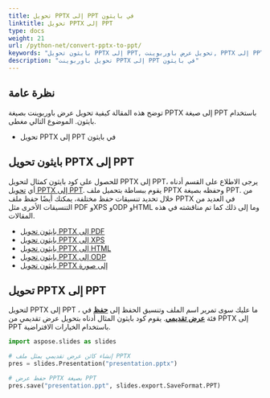 ```yaml
---
title: تحويل PPTX إلى PPT في بايثون
linktitle: تحويل PPTX إلى PPT
type: docs
weight: 21
url: /python-net/convert-pptx-to-ppt/
keywords: "بايثون تحويل PPTX إلى PPT, تحويل عرض باوربوينت, PPTX إلى PPT, بايثون, Aspose.Slides"
description: "تحويل باوربوينت PPTX إلى PPT في بايثون"
---
```


## **نظرة عامة**

توضح هذه المقالة كيفية تحويل عرض باوربوينت بصيغة PPTX إلى صيغة PPT باستخدام بايثون. الموضوع التالي مغطى.

- تحويل PPTX إلى PPT في بايثون

## **بايثون تحويل PPTX إلى PPT**

للحصول على كود بايثون كمثال لتحويل PPTX إلى PPT، يرجى الاطلاع على القسم أدناه أي [تحويل PPTX إلى PPT](#convert-pptx-to-ppt). يقوم ببساطة بتحميل ملف PPTX وحفظه بصيغة PPT. من خلال تحديد تنسيقات حفظ مختلفة، يمكنك أيضًا حفظ ملف PPTX في العديد من التنسيقات الأخرى مثل PDF وXPS وODP وHTML وما إلى ذلك كما تم مناقشته في هذه المقالات.

- [بايثون تحويل PPTX إلى PDF](https://docs.aspose.com/slides/python-net/convert-powerpoint-to-pdf/)
- [بايثون تحويل PPTX إلى XPS](https://docs.aspose.com/slides/python-net/convert-powerpoint-to-xps/)
- [بايثون تحويل PPTX إلى HTML](https://docs.aspose.com/slides/python-net/convert-powerpoint-to-html/)
- [بايثون تحويل PPTX إلى ODP](https://docs.aspose.com/slides/python-net/save-presentation/)
- [بايثون تحويل PPTX إلى صورة](https://docs.aspose.com/slides/python-net/convert-powerpoint-to-png/)

## **تحويل PPTX إلى PPT**
لتحويل PPTX إلى PPT ، ما عليك سوى تمرير اسم الملف وتنسيق الحفظ إلى [**حفظ**](https://reference.aspose.com/slides/python-net/aspose.slides/presentation/) في فئة [**عرض تقديمي**](https://reference.aspose.com/slides/python-net/aspose.slides/presentation/). يقوم كود بايثون المثال أدناه بتحويل عرض تقديمي من PPTX إلى PPT باستخدام الخيارات الافتراضية.

```py
import aspose.slides as slides

# إنشاء كائن عرض تقديمي يمثل ملف PPTX
pres = slides.Presentation("presentation.pptx")

# حفظ عرض PPTX بصيغة PPT
pres.save("presentation.ppt", slides.export.SaveFormat.PPT)
```